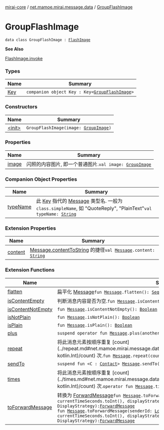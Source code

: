[mirai-core](../../index.md) / [net.mamoe.mirai.message.data](../index.md) / [GroupFlashImage](./index.md)

# GroupFlashImage

`data class GroupFlashImage : `[`FlashImage`](../-flash-image/index.md)

**See Also**

[FlashImage.invoke](../-flash-image/-key/invoke.md)

### Types

| Name | Summary |
|---|---|
| [Key](-key/index.md) | `companion object Key : Key<`[`GroupFlashImage`](./index.md)`>` |

### Constructors

| Name | Summary |
|---|---|
| [&lt;init&gt;](-init-.md) | `GroupFlashImage(image: `[`GroupImage`](../-group-image/index.md)`)` |

### Properties

| Name | Summary |
|---|---|
| [image](image.md) | 闪照的内容图片, 即一个普通图片.`val image: `[`GroupImage`](../-group-image/index.md) |

### Companion Object Properties

| Name | Summary |
|---|---|
| [typeName](type-name.md) | 此 [Key](../-message/-key/index.md) 指代的 [Message](../-message/index.md) 类型名. 一般为 `class.simpleName`, 如 "QuoteReply", "PlainText"`val typeName: `[`String`](https://kotlinlang.org/api/latest/jvm/stdlib/kotlin/-string/index.html) |

### Extension Properties

| Name | Summary |
|---|---|
| [content](../content.md) | [Message.contentToString](../-message/content-to-string.md) 的捷径`val `[`Message`](../-message/index.md)`.content: `[`String`](https://kotlinlang.org/api/latest/jvm/stdlib/kotlin/-string/index.html) |

### Extension Functions

| Name | Summary |
|---|---|
| [flatten](../flatten.md) | 扁平化 [Message](../-message/index.md)`fun `[`Message`](../-message/index.md)`.flatten(): `[`Sequence`](https://kotlinlang.org/api/latest/jvm/stdlib/kotlin.sequences/-sequence/index.html)`<`[`SingleMessage`](../-single-message.md)`>` |
| [isContentEmpty](../is-content-empty.md) | 判断消息内容是否为空.`fun `[`Message`](../-message/index.md)`.isContentEmpty(): `[`Boolean`](https://kotlinlang.org/api/latest/jvm/stdlib/kotlin/-boolean/index.html) |
| [isContentNotEmpty](../is-content-not-empty.md) | `fun `[`Message`](../-message/index.md)`.isContentNotEmpty(): `[`Boolean`](https://kotlinlang.org/api/latest/jvm/stdlib/kotlin/-boolean/index.html) |
| [isNotPlain](../is-not-plain.md) | `fun `[`Message`](../-message/index.md)`.isNotPlain(): `[`Boolean`](https://kotlinlang.org/api/latest/jvm/stdlib/kotlin/-boolean/index.html) |
| [isPlain](../is-plain.md) | `fun `[`Message`](../-message/index.md)`.isPlain(): `[`Boolean`](https://kotlinlang.org/api/latest/jvm/stdlib/kotlin/-boolean/index.html) |
| [plus](../plus.md) | `suspend operator fun `[`Message`](../-message/index.md)`.plus(another: Flow<`[`Message`](../-message/index.md)`>): `[`MessageChain`](../-message-chain/index.md) |
| [repeat](../repeat.md) | 将此消息元素按顺序重复 [count](../repeat.md#net.mamoe.mirai.message.data$repeat(net.mamoe.mirai.message.data.Message, kotlin.Int)/count) 次.`fun `[`Message`](../-message/index.md)`.repeat(count: `[`Int`](https://kotlinlang.org/api/latest/jvm/stdlib/kotlin/-int/index.html)`): `[`MessageChain`](../-message-chain/index.md) |
| [sendTo](../send-to.md) | `suspend fun <C : `[`Contact`](../../net.mamoe.mirai.contact/-contact/index.md)`> `[`Message`](../-message/index.md)`.sendTo(contact: C): `[`MessageReceipt`](../../net.mamoe.mirai.message/-message-receipt/index.md)`<C>` |
| [times](../times.md) | 将此消息元素按顺序重复 [count](../times.md#net.mamoe.mirai.message.data$times(net.mamoe.mirai.message.data.Message, kotlin.Int)/count) 次.`operator fun `[`Message`](../-message/index.md)`.times(count: `[`Int`](https://kotlinlang.org/api/latest/jvm/stdlib/kotlin/-int/index.html)`): `[`MessageChain`](../-message-chain/index.md) |
| [toForwardMessage](../to-forward-message.md) | 转换为 [ForwardMessage](../-forward-message/index.md)`fun `[`Message`](../-message/index.md)`.toForwardMessage(sender: `[`User`](../../net.mamoe.mirai.contact/-user/index.md)`, time: `[`Int`](https://kotlinlang.org/api/latest/jvm/stdlib/kotlin/-int/index.html)` = currentTimeSeconds.toInt(), displayStrategy: DisplayStrategy = DisplayStrategy): `[`ForwardMessage`](../-forward-message/index.md)<br>`fun `[`Message`](../-message/index.md)`.toForwardMessage(senderId: `[`Long`](https://kotlinlang.org/api/latest/jvm/stdlib/kotlin/-long/index.html)`, senderName: `[`String`](https://kotlinlang.org/api/latest/jvm/stdlib/kotlin/-string/index.html)`, time: `[`Int`](https://kotlinlang.org/api/latest/jvm/stdlib/kotlin/-int/index.html)` = currentTimeSeconds.toInt(), displayStrategy: DisplayStrategy = DisplayStrategy): `[`ForwardMessage`](../-forward-message/index.md) |
